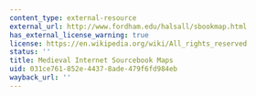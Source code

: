 ```yaml
---
content_type: external-resource
external_url: http://www.fordham.edu/halsall/sbookmap.html
has_external_license_warning: true
license: https://en.wikipedia.org/wiki/All_rights_reserved
status: ''
title: Medieval Internet Sourcebook Maps
uid: 031ce761-852e-4437-8ade-479f6fd984eb
wayback_url: ''
---
```

